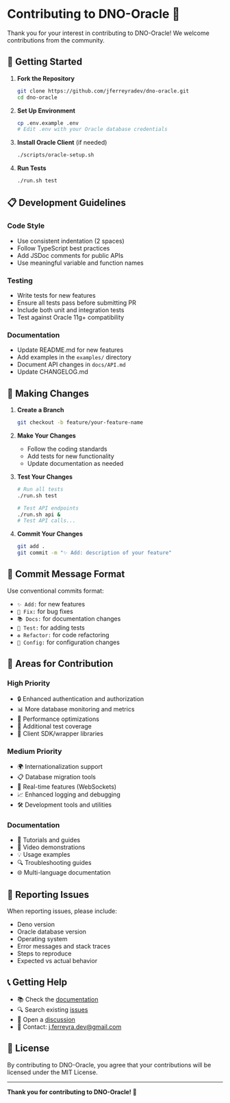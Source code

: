 # Contributing to DNO-Oracle 🤝

Thank you for your interest in contributing to DNO-Oracle! We welcome contributions from the community.

## 🚀 Getting Started

1. **Fork the Repository**
   ```bash
   git clone https://github.com/jferreyradev/dno-oracle.git
   cd dno-oracle
   ```

2. **Set Up Environment**
   ```bash
   cp .env.example .env
   # Edit .env with your Oracle database credentials
   ```

3. **Install Oracle Client** (if needed)
   ```bash
   ./scripts/oracle-setup.sh
   ```

4. **Run Tests**
   ```bash
   ./run.sh test
   ```

## 📋 Development Guidelines

### Code Style
- Use consistent indentation (2 spaces)
- Follow TypeScript best practices
- Add JSDoc comments for public APIs
- Use meaningful variable and function names

### Testing
- Write tests for new features
- Ensure all tests pass before submitting PR
- Include both unit and integration tests
- Test against Oracle 11g+ compatibility

### Documentation
- Update README.md for new features
- Add examples in the `examples/` directory
- Document API changes in `docs/API.md`
- Update CHANGELOG.md

## 🔧 Making Changes

1. **Create a Branch**
   ```bash
   git checkout -b feature/your-feature-name
   ```

2. **Make Your Changes**
   - Follow the coding standards
   - Add tests for new functionality
   - Update documentation as needed

3. **Test Your Changes**
   ```bash
   # Run all tests
   ./run.sh test
   
   # Test API endpoints
   ./run.sh api &
   # Test API calls...
   ```

4. **Commit Your Changes**
   ```bash
   git add .
   git commit -m "✨ Add: description of your feature"
   ```

## 📝 Commit Message Format

Use conventional commits format:
- `✨ Add:` for new features
- `🐛 Fix:` for bug fixes
- `📚 Docs:` for documentation changes
- `🧪 Test:` for adding tests
- `♻️ Refactor:` for code refactoring
- `🔧 Config:` for configuration changes

## 🎯 Areas for Contribution

### High Priority
- 🔒 Enhanced authentication and authorization
- 📊 More database monitoring and metrics
- 🚀 Performance optimizations
- 🧪 Additional test coverage
- 📱 Client SDK/wrapper libraries

### Medium Priority
- 🌍 Internationalization support
- 📋 Database migration tools
- 🔄 Real-time features (WebSockets)
- 📈 Enhanced logging and debugging
- 🛠️ Development tools and utilities

### Documentation
- 📖 Tutorials and guides
- 🎥 Video demonstrations
- 💡 Usage examples
- 🔍 Troubleshooting guides
- 🌐 Multi-language documentation

## 🐛 Reporting Issues

When reporting issues, please include:
- Deno version
- Oracle database version
- Operating system
- Error messages and stack traces
- Steps to reproduce
- Expected vs actual behavior

## 📞 Getting Help

- 📚 Check the [documentation](docs/)
- 🔍 Search existing [issues](https://github.com/jferreyradev/dno-oracle/issues)
- 💬 Open a [discussion](https://github.com/jferreyradev/dno-oracle/discussions)
- 📧 Contact: j.ferreyra.dev@gmail.com

## 📜 License

By contributing to DNO-Oracle, you agree that your contributions will be licensed under the MIT License.

---

**Thank you for contributing to DNO-Oracle! 🙏**
